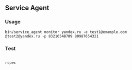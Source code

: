 ## Service Agent

### Usage

```
bin/service_agent monitor yandex.ru -e test1@example.com @test2@yandex.ru -p 83216548709 80987654321
```

### Test

```

rspec
```
